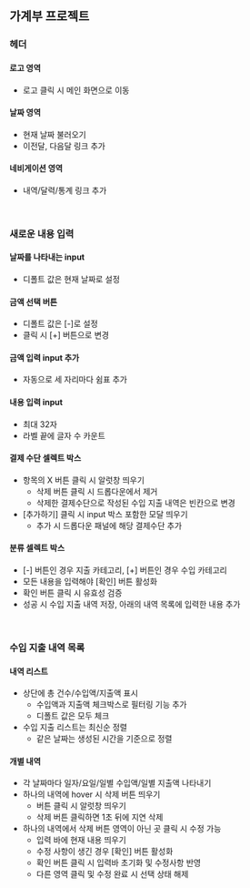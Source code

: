 ## 가계부 프로젝트

### 헤더

#### 로고 영역

- 로고 클릭 시 메인 화면으로 이동

#### 날짜 영역

- 현재 날짜 불러오기
- 이전달, 다음달 링크 추가

#### 네비게이션 영역

- 내역/달력/통계 링크 추가

<br>

### 새로운 내용 입력

#### 날짜를 나타내는 input

- 디폴트 값은 현재 날짜로 설정

#### 금액 선택 버튼

- 디폴트 값은 [-]로 설정
- 클릭 시 [+] 버튼으로 변경

#### 금액 입력 input 추가

- 자동으로 세 자리마다 쉼표 추가

#### 내용 입력 input

- 최대 32자
- 라벨 끝에 글자 수 카운트

#### 결제 수단 셀렉트 박스

- 항목의 X 버튼 클릭 시 알럿창 띄우기
  - 삭제 버튼 클릭 시 드롭다운에서 제거
  - 삭제한 결제수단으로 작성된 수입 지출 내역은 빈칸으로 변경
- [추가하기] 클릭 시 input 박스 포함한 모달 띄우기
  - 추가 시 드롭다운 패널에 해당 결제수단 추가

#### 분류 셀렉트 박스

- [-] 버튼인 경우 지출 카테고리, [+] 버튼인 경우 수입 카테고리
- 모든 내용을 입력해야 [확인] 버튼 활성화
- 확인 버튼 클릭 시 유효성 검증
- 성공 시 수입 지출 내역 저장, 아래의 내역 목록에 입력한 내용 추가

<br>

### 수입 지출 내역 목록

#### 내역 리스트

- 상단에 총 건수/수입액/지출액 표시
  - 수입액과 지출액 체크박스로 필터링 기능 추가
  - 디폴트 값은 모두 체크
- 수입 지출 리스트는 최신순 정렬
  - 같은 날짜는 생성된 시간을 기준으로 정렬

#### 개별 내역

- 각 날짜마다 일자/요일/일별 수입액/일별 지출액 나타내기
- 하나의 내역에 hover 시 삭제 버튼 띄우기
  - 버튼 클릭 시 알럿창 띄우기
  - 삭제 버튼 클릭하면 1초 뒤에 지연 삭제
- 하나의 내역에서 삭제 버튼 영역이 아닌 곳 클릭 시 수정 가능
  - 입력 바에 현재 내용 띄우기
  - 수정 사항이 생긴 경우 [확인] 버튼 활성화
  - 확인 버튼 클릭 시 입력바 초기화 및 수정사항 반영
  - 다른 영역 클릭 및 수정 완료 시 선택 상태 해제
